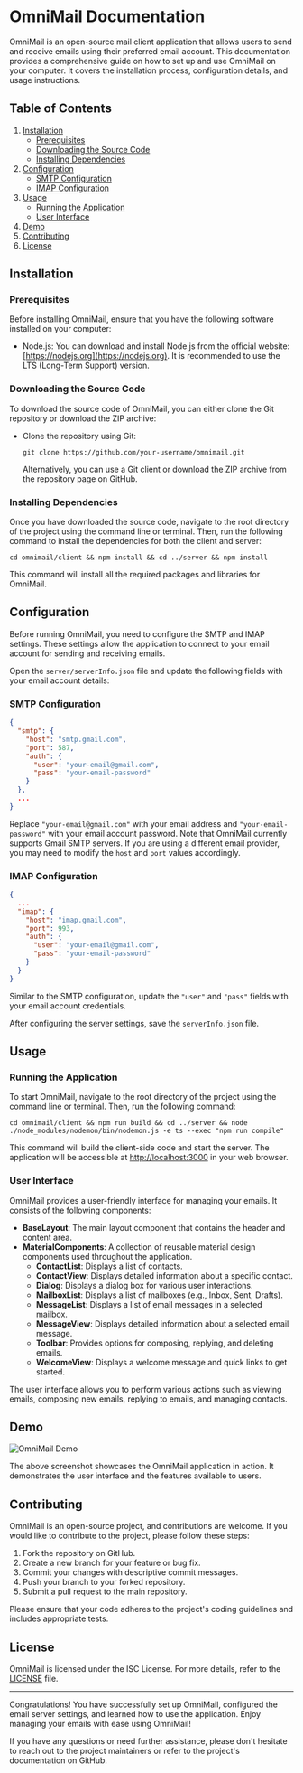 # OmniMail Documentation

OmniMail is an open-source mail client application that allows users to send and receive emails using their preferred email account. This documentation provides a comprehensive guide on how to set up and use OmniMail on your computer. It covers the installation process, configuration details, and usage instructions.

## Table of Contents
1. [Installation](#installation)
    - [Prerequisites](#prerequisites)
    - [Downloading the Source Code](#downloading-the-source-code)
    - [Installing Dependencies](#installing-dependencies)
2. [Configuration](#configuration)
    - [SMTP Configuration](#smtp-configuration)
    - [IMAP Configuration](#imap-configuration)
3. [Usage](#usage)
    - [Running the Application](#running-the-application)
    - [User Interface](#user-interface)
4. [Demo](#demo)
5. [Contributing](#contributing)
6. [License](#license)

## Installation <a name="installation"></a>

### Prerequisites <a name="prerequisites"></a>

Before installing OmniMail, ensure that you have the following software installed on your computer:

- Node.js: You can download and install Node.js from the official website: [https://nodejs.org](https://nodejs.org). It is recommended to use the LTS (Long-Term Support) version.

### Downloading the Source Code <a name="downloading-the-source-code"></a>

To download the source code of OmniMail, you can either clone the Git repository or download the ZIP archive:

- Clone the repository using Git:
  ```
  git clone https://github.com/your-username/omnimail.git
  ```
  Alternatively, you can use a Git client or download the ZIP archive from the repository page on GitHub.

### Installing Dependencies <a name="installing-dependencies"></a>

Once you have downloaded the source code, navigate to the root directory of the project using the command line or terminal. Then, run the following command to install the dependencies for both the client and server:

```
cd omnimail/client && npm install && cd ../server && npm install
```

This command will install all the required packages and libraries for OmniMail.

## Configuration <a name="configuration"></a>

Before running OmniMail, you need to configure the SMTP and IMAP settings. These settings allow the application to connect to your email account for sending and receiving emails.

Open the `server/serverInfo.json` file and update the following fields with your email account details:

### SMTP Configuration <a name="smtp-configuration"></a>

```json
{
  "smtp": {
    "host": "smtp.gmail.com",
    "port": 587,
    "auth": {
      "user": "your-email@gmail.com",
      "pass": "your-email-password"
    }
  },
  ...
}
```

Replace `"your-email@gmail.com"` with your email address and `"your-email-password"` with your email account password. Note that OmniMail currently supports Gmail SMTP servers. If you are using a different email provider, you may need to modify the `host` and `port` values accordingly.

### IMAP Configuration <a name="imap-configuration"></a>

```json
{
  ...
  "imap": {
    "host": "imap.gmail.com",
    "port": 993,
    "auth": {
      "user": "your-email@gmail.com",
      "pass": "your-email-password"
    }
  }
}
```

Similar to the SMTP configuration, update the `"user"` and `"pass"` fields with your email account credentials.

After configuring the server settings, save the `serverInfo.json` file.

## Usage <a name="usage"></a>

### Running the Application <a name="running-the-application"></a>

To start OmniMail, navigate to the root directory of the project using the command line or terminal. Then, run the following command:

```
cd omnimail/client && npm run build && cd ../server && node ./node_modules/nodemon/bin/nodemon.js -e ts --exec "npm run compile"
```

This command will build the client-side code and start the server. The application will be accessible at [http://localhost:3000](http://localhost:3000) in your web browser.

### User Interface <a name="user-interface"></a>

OmniMail provides a user-friendly interface for managing your emails. It consists of the following components:

- **BaseLayout**: The main layout component that contains the header and content area.
- **MaterialComponents**: A collection of reusable material design components used throughout the application.
    - **ContactList**: Displays a list of contacts.
    - **ContactView**: Displays detailed information about a specific contact.
    - **Dialog**: Displays a dialog box for various user interactions.
    - **MailboxList**: Displays a list of mailboxes (e.g., Inbox, Sent, Drafts).
    - **MessageList**: Displays a list of email messages in a selected mailbox.
    - **MessageView**: Displays detailed information about a selected email message.
    - **Toolbar**: Provides options for composing, replying, and deleting emails.
    - **WelcomeView**: Displays a welcome message and quick links to get started.

The user interface allows you to perform various actions such as viewing emails, composing new emails, replying to emails, and managing contacts.

## Demo <a name="demo"></a>

![OmniMail Demo](https://i.ibb.co/GF2W669/Screenshot-2023-07-08-at-11-00-26.png)

The above screenshot showcases the OmniMail application in action. It demonstrates the user interface and the features available to users.

## Contributing <a name="contributing"></a>

OmniMail is an open-source project, and contributions are welcome. If you would like to contribute to the project, please follow these steps:

1. Fork the repository on GitHub.
2. Create a new branch for your feature or bug fix.
3. Commit your changes with descriptive commit messages.
4. Push your branch to your forked repository.
5. Submit a pull request to the main repository.

Please ensure that your code adheres to the project's coding guidelines and includes appropriate tests.

## License <a name="license"></a>

OmniMail is licensed under the ISC License. For more details, refer to the [LICENSE](https://github.com/your-username/omnimail/blob/main/LICENSE) file.

---

Congratulations! You have successfully set up OmniMail, configured the email server settings, and learned how to use the application. Enjoy managing your emails with ease using OmniMail!

If you have any questions or need further assistance, please don't hesitate to reach out to the project maintainers or refer to the project's documentation on GitHub.
